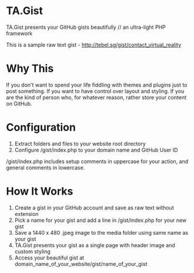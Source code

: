 # TA.Gist
TA.Gist presents your GitHub gists beautifully // an ultra-light PHP framework

This is a sample raw text gist - http://tebel.sg/gist/contact_virtual_reality 

# Why This
If you don't want to spend your life fiddling with themes and plugins just to post something. If you want to have control over layout and styling. If you are the kind of person who, for whatever reason, rather store your content on GitHub.

# Configuration
1. Extract folders and files to your website root directory
2. Configure /gist/index.php to your domain name and GitHub User ID

/gist/index.php includes setup comments in uppercase for your action, and general comments in lowercase.

# How It Works
1. Create a gist in your GitHub account and save as raw text without extension
2. Pick a name for your gist and add a line in /gist/index.php for your new gist
3. Save a 1440 x 480 .jpeg image to the media folder using same name as your gist
4. TA.Gist presents your gist as a single page with header image and custom styling
5. Access your beautiful gist at domain_name_of_your_website/gist/name_of_your_gist
